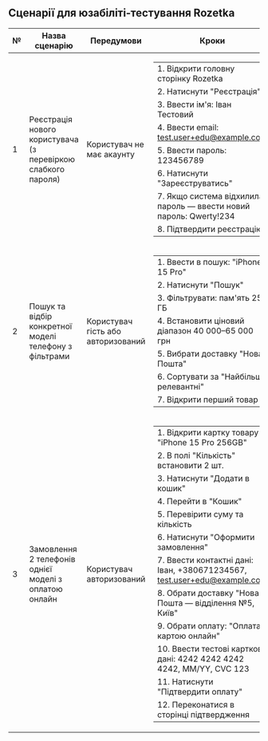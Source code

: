 ## Сценарії для юзабіліті‑тестування Rozetka

| № | Назва сценарію | Передумови | Кроки | Очікуваний результат |
|---|----------------|------------|-------|----------------------|
| 1 | Реєстрація нового користувача (з перевіркою слабкого пароля) | Користувач не має акаунту | <table><tr><td>1. Відкрити головну сторінку Rozetka</td></tr><tr><td>2. Натиснути "Реєстрація"</td></tr><tr><td>3. Ввести ім'я: Іван Тестовий</td></tr><tr><td>4. Ввести email: test.user+edu@example.com</td></tr><tr><td>5. Ввести пароль: 123456789</td></tr><tr><td>6. Натиснути "Зареєструватись"</td></tr><tr><td>7. Якщо система відхилила пароль — ввести новий пароль: Qwerty!234</td></tr><tr><td>8. Підтвердити реєстрацію</td></tr></table> | Повідомлення про слабкий пароль або успішна реєстрація після введення надійного пароля |
| 2 | Пошук та відбір конкретної моделі телефону з фільтрами | Користувач гість або авторизований | <table><tr><td>1. Ввести в пошук: "iPhone 15 Pro"</td></tr><tr><td>2. Натиснути "Пошук"</td></tr><tr><td>3. Фільтрувати: пам'ять 256 ГБ</td></tr><tr><td>4. Встановити ціновий діапазон 40 000–65 000 грн</td></tr><tr><td>5. Вибрати доставку "Нова Пошта"</td></tr><tr><td>6. Сортувати за "Найбільш релевантні"</td></tr><tr><td>7. Відкрити перший товар</td></tr></table> | Показано результати, що відповідають фільтрам; картка товару містить фото, наявність, ціну та "Додати в кошик" |
| 3 | Замовлення 2 телефонів однієї моделі з оплатою онлайн | Користувач авторизований | <table><tr><td>1. Відкрити картку товару "iPhone 15 Pro 256GB"</td></tr><tr><td>2. В полі "Кількість" встановити 2 шт.</td></tr><tr><td>3. Натиснути "Додати в кошик"</td></tr><tr><td>4. Перейти в "Кошик"</td></tr><tr><td>5. Перевірити суму та кількість</td></tr><tr><td>6. Натиснути "Оформити замовлення"</td></tr><tr><td>7. Ввести контактні дані: Іван, +380671234567, test.user+edu@example.com</td></tr><tr><td>8. Обрати доставку "Нова Пошта — відділення №5, Київ"</td></tr><tr><td>9. Обрати оплату: "Оплата картою онлайн"</td></tr><tr><td>10. Ввести тестові карткові дані: 4242 4242 4242 4242, MM/YY, CVC 123</td></tr><tr><td>11. Натиснути "Підтвердити оплату"</td></tr><tr><td>12. Переконатися в сторінці підтвердження</td></tr></table> | Замовлення на 2 одиниці створено; сторінка "Замовлення прийнято"; в кабінеті відображається замовлення з деталями |
